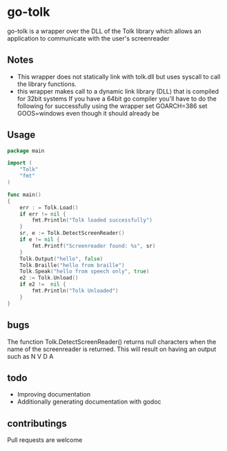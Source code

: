 # go-tolk
go-tolk is a wrapper over the DLL of the Tolk library which allows an application to communicate with the user's screenreader
## Notes
* This wrapper does not statically link with tolk.dll but uses syscall to call the library functions.
* this wrapper makes call to a dynamic link library (DLL) that is compiled for 32bit systems
If you have a 64bit go compiler you'll have to do the following for successfully using the wrapper
set GOARCH=386
set GOOS=windows even though it should already be
## Usage
```go
package main

import (
	"Tolk"
	"fmt"
)

func main()
{
	err : = Tolk.Load()
	if err != nil {
		fmt.Println("Tolk loaded successfully")
	}
	sr, e := Tolk.DetectScreenReader()
	if e != nil {
		fmt.Printf("Screenreader found: %s", sr)
	}
	Tolk.Output("hello", false)
	Tolk.Braille("hello from braille")
	Tolk.Speak("hello from speech only", true)
	e2 := Tolk.Unload()
	if e2 !=  nil {
		fmt.Println("Tolk Unloaded")
	}
}
```
## bugs
The function Tolk.DetectScreenReader() returns null characters when the name of the screenreader is returned. This will result on having an output such as
N V D A
## todo
* Improving documentation
* Additionally generating documentation with godoc
## contributings
Pull requests are welcome